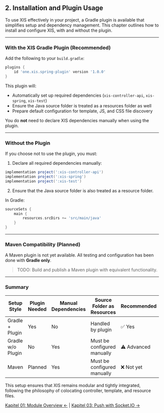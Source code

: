 ## 2. Installation and Plugin Usage

To use XIS effectively in your project, a Gradle plugin is available that simplifies setup and dependency management.
This chapter outlines how to install and configure XIS, with and without the plugin.

---

### With the XIS Gradle Plugin (Recommended)

Add the following to your `build.gradle`:

```groovy
plugins {
    id 'one.xis.spring-plugin' version '1.0.0'
}
```

This plugin will:

* Automatically set up required dependencies (`xis-controller-api`, `xis-spring`, `xis-test`)
* Ensure the Java source folder is treated as a resources folder as well
* Prepare default configuration for template, JS, and CSS file discovery

You do **not** need to declare XIS dependencies manually when using the plugin.

---

### Without the Plugin

If you choose not to use the plugin, you must:

1. Declare all required dependencies manually:

```groovy
implementation project(':xis-controller-api')
implementation project(':xis-spring')
implementation project(':xis-test')
```

2. Ensure that the Java source folder is also treated as a resource folder.

In Gradle:

```groovy
sourceSets {
    main {
        resources.srcDirs += 'src/main/java'
    }
}
```

---

### Maven Compatibility (Planned)

A Maven plugin is not yet available. All testing and configuration has been done with **Gradle only**.

> TODO: Build and publish a Maven plugin with equivalent functionality.

---

### Summary

| Setup Style       | Plugin Needed | Manual Dependencies | Source Folder as Resources  | Recommended |
|-------------------|---------------|---------------------|-----------------------------|-------------|
| Gradle + Plugin   | Yes           | No                  | Handled by plugin           | ✅ Yes       |
| Gradle w/o Plugin | No            | Yes                 | Must be configured manually | ⚠️ Advanced |
| Maven             | Planned       | Yes                 | Must be configured manually | ❌ Not yet   |

This setup ensures that XIS remains modular and tightly integrated, following the philosophy of colocating controller,
template, and resource files.

[Kapitel 01: Module Overview ←](01-overview.md) | [Kapitel 03: Push with Socket.IO →](03-push-socketio.md)